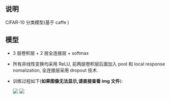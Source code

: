 ## 说明

CIFAR-10 分类模型(基于 caffe )

## 模型

* 3 层卷积层 + 2 层全连接层 + softmax

* 所有非线性变换均采用 ReLU, 前两层卷积层后面加入 pool 和 local response nomalization, 全连接层采用 dropout 技术.

* 训练过程如下(**如果图像无法显示,请直接查看 img 文件**):

   <img src='https://github.com/dailiang/cifar-10/tree/master/img/cifar-10.png' />

   <img src='https://github.com/dailiang/cifar-10/tree/master/img/cifar-10%20-loss.png' />
